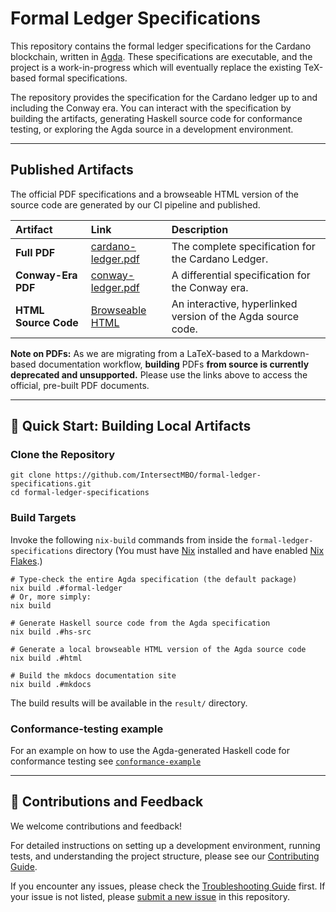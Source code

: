 # Formal Ledger Specifications

This repository contains the formal ledger specifications for the Cardano blockchain,
written in [Agda](https://wiki.portal.chalmers.se/agda/pmwiki.php). These
specifications are executable, and the project is a work-in-progress which will
eventually replace the existing TeX-based formal specifications.

The repository provides the specification for the Cardano ledger up to and including
the Conway era. You can interact with the specification by building the artifacts,
generating Haskell source code for conformance testing, or exploring the Agda source
in a development environment.

---

## **Published Artifacts**

The official PDF specifications and a browseable HTML version of the source code are generated by our CI pipeline and published.

| Artifact | Link | Description |
| :---- | :---- | :---- |
| **Full PDF** | [cardano-ledger.pdf](https://IntersectMBO.github.io/formal-ledger-specifications/cardano-ledger.pdf) | The complete specification for the Cardano Ledger. |
| **Conway-Era PDF** | [conway-ledger.pdf](https://IntersectMBO.github.io/formal-ledger-specifications/conway-ledger.pdf) | A differential specification for the Conway era. |
| **HTML Source Code** | [Browseable HTML](https://IntersectMBO.github.io/formal-ledger-specifications/site) | An interactive, hyperlinked version of the Agda source code. |

**Note on PDFs:** As we are migrating from a LaTeX-based to a Markdown-based documentation workflow, **building** PDFs **from source is currently deprecated and unsupported.** Please use the links above to access the official, pre-built PDF documents.

---

## **🚀 Quick Start: Building Local Artifacts**

### **Clone the Repository**

```
git clone https://github.com/IntersectMBO/formal-ledger-specifications.git
cd formal-ledger-specifications
```

### **Build Targets**

Invoke the following `nix-build` commands from inside the
`formal-ledger-specifications` directory
(You must have [Nix](https://nixos.org/download/) installed and have enabled [Nix Flakes](https://nixos.wiki/wiki/Flakes).)

```
# Type-check the entire Agda specification (the default package)
nix build .#formal-ledger
# Or, more simply:
nix build

# Generate Haskell source code from the Agda specification
nix build .#hs-src

# Generate a local browseable HTML version of the Agda source code
nix build .#html

# Build the mkdocs documentation site
nix build .#mkdocs
```

The build results will be available in the `result/` directory.

### Conformance-testing example

For an example on how to use the Agda-generated Haskell code for conformance
testing see [`conformance-example`](conformance-example)

---

## **🤝 Contributions and Feedback**

We welcome contributions and feedback!

For detailed instructions on setting up a development environment, running tests, and
understanding the project structure, please see our [Contributing Guide][].

If you encounter any issues, please check the [Troubleshooting Guide][] first.
If your issue is not listed, please [submit a new issue][] in this repository.

[Troubleshooting Guide]: https://github.com/IntersectMBO/formal-ledger-specifications/TROUBLESHOOTING.md
[submit a new issue]: https://github.com/IntersectMBO/formal-ledger-specifications/issues/new/choose
[Contributing Guide]: https://github.com/IntersectMBO/formal-ledger-specifications/CONTRIBUTING.md
